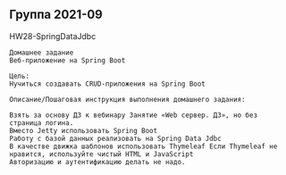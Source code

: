 Группа 2021-09
----------------------------------------------------------------------------------------------------

HW28-SpringDataJdbc

    Домашнее задание
    Веб-приложение на Spring Boot
    
    Цель:
    Нучиться создавать CRUD-приложения на Spring Boot
    
    Описание/Пошаговая инструкция выполнения домашнего задания:
    
    Взять за основу ДЗ к вебинару Занятие «Web сервер. ДЗ», но без страница логина.
    Вместо Jetty использовать Spring Boot
    Работу с базой данных реализовать на Spring Data Jdbc
    В качестве движка шаблонов использовать Thymeleaf Если Thymeleaf не нравится, используйте чистый HTML и JavaScript
    Авторизацию и аутентификацию делать не надо.